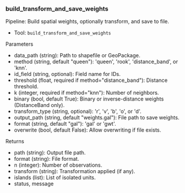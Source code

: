 ### build_transform_and_save_weights

Pipeline: Build spatial weights, optionally transform, and save to file.

- Tool: `build_transform_and_save_weights`

Parameters

- data_path (string): Path to shapefile or GeoPackage.
- method (string, default "queen"): 'queen', 'rook', 'distance_band', or 'knn'.
- id_field (string, optional): Field name for IDs.
- threshold (float, required if method="distance_band"): Distance threshold.
- k (integer, required if method="knn"): Number of neighbors.
- binary (bool, default True): Binary or inverse-distance weights (DistanceBand only).
- transform_type (string, optional): 'r', 'v', 'b', 'o', or 'd'.
- output_path (string, default "weights.gal"): File path to save weights.
- format (string, default "gal"): 'gal' or 'gwt'.
- overwrite (bool, default False): Allow overwriting if file exists.

Returns

- path (string): Output file path.
- format (string): File format.
- n (integer): Number of observations.
- transform (string): Transformation applied (if any).
- islands (list): List of isolated units.
- status, message
